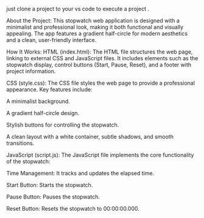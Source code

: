 just clone a project to your vs code to execute a project .

About the Project:
This stopwatch web application is designed with a minimalist and professional look, making it both functional and visually appealing. The app features a gradient half-circle for modern aesthetics and a clean, user-friendly interface.

How It Works:
HTML (index.html): The HTML file structures the web page, linking to external CSS and JavaScript files. It includes elements such as the stopwatch display, control buttons (Start, Pause, Reset), and a footer with project information.

CSS (style.css): The CSS file styles the web page to provide a professional appearance. Key features include:

A minimalist background.

A gradient half-circle design.

Stylish buttons for controlling the stopwatch.

A clean layout with a white container, subtle shadows, and smooth transitions.

JavaScript (script.js): The JavaScript file implements the core functionality of the stopwatch:

Time Management: It tracks and updates the elapsed time.

Start Button: Starts the stopwatch.

Pause Button: Pauses the stopwatch.

Reset Button: Resets the stopwatch to 00:00:00.000.

